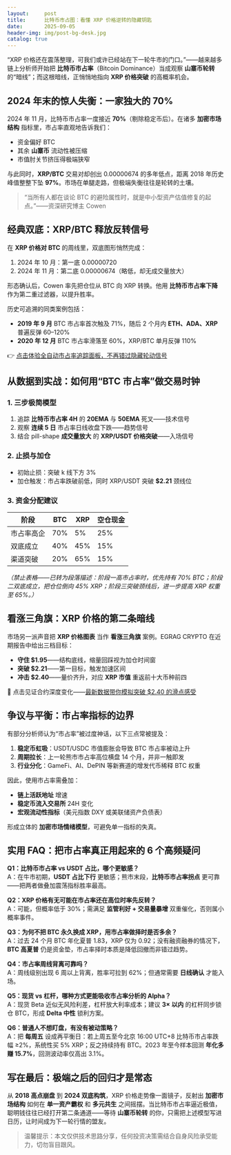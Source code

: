 ```yaml
---
layout:     post
title:      比特币市占图：看懂 XRP 价格逆转的隐藏钥匙
date:       2025-09-05
header-img: img/post-bg-desk.jpg
catalog: true
---
```


“XRP 价格还在震荡整理，可我们或许已经站在下一轮牛市的门口。”——越来越多链上分析师开始把 **比特币市占率**（Bitcoin Dominance）当成观察 **山寨币轮转** 的“暗线”；而这根暗线，正悄悄地指向 **XRP 价格突破** 的高概率机会。

## 2024 年末的惊人失衡：一家独大的 70%

2024 年 11 月，比特币市占率一度接近 **70%**（剔除稳定币后）。在诸多 **加密市场结构** 指标里，市占率直观地告诉我们：

- 资金偏好 BTC  
- 其余 **山寨币** 流动性被压缩  
- 市值肘关节挤压得极端狭窄  

与此同时，**XRP/BTC** 交易对却创出 0.00000674 的多年低点，距离 2018 年历史峰值整整下坠 **97%**。市场在单腿走路，但极端失衡往往是轮转的土壤。

> “当所有人都在谈论 BTC 的避险属性时，就是中小型资产估值修复的起点。”——资深研究博主 Cowen

## 经典双底：XRP/BTC 释放反转信号

在 **XRP 价格对 BTC** 的周线里，双底图形悄然完成：

1. 2024 年 10 月：第一底 0.00000720  
2. 2024 年 11 月：第二底 0.00000674（略低，却无成交量放大）  

形态确认后，Cowen 率先把仓位从 BTC 向 XRP 转换。他用 **比特币市占率下降** 作为第二重过滤器，以提升胜率。

历史可追溯的同类案例包括：

- **2019 年 9 月** BTC 市占率首次触及 71%，随后 2 个月内 **ETH、ADA、XRP** 普遍反弹 60–120%  
- **2020 年 12 月** BTC 市占率滑落至 60%，XRP/BTC 单月反弹 110%  

👉 [点击体验全自动市占率追踪面板，不再错过隐藏轮动信号](https://okxdog.com/)

## 从数据到实战：如何用“BTC 市占率”做交易时钟

### 1. 三步极简模型

1. 追踪 **比特币市占率 4H** 的 **20EMA** 与 **50EMA** 死叉——技术信号  
2. 观察 **连续 5 日** 市占率日线收盘下跌——趋势信号  
3. 结合 pill-shape **成交量放大** 的 **XRP/USDT 价格突破**——入场信号  

### 2. 止损与加仓

- 初始止损：突破 k 线下方 3%  
- 加仓触发：市占率跌破前低，同时 XRP/USDT 突破 **$2.21** 颈线位  

### 3. 资金分配建议

|阶段|BTC|XRP|空仓现金|
|---|---|---|---|
|市占率高企|70%|5%|25%|
|双底成立|40%|45%|15%|
|渠道突破|20%|65%|15%|

*（禁止表格——已转为段落描述：阶段一高市占率时，优先持有 70% BTC；阶段二双底成立，把仓位倒向 45% XRP；阶段三突破颈线后，进一步提高 XRP 权重至 65%。）*

## 看涨三角旗：XRP 价格的第二条暗线

市场另一派声音把 **XRP 价格图表** 当作 **看涨三角旗** 案例。EGRAG CRYPTO 在近期报告中给出三档目标：

- **守住 $1.95**——结构底线，缩量回踩视为加仓时间窗  
- **突破 $2.21**——第一目标，触发加速区间  
- **冲击 $2.40**——量价齐升，对应 **XRP 市值** 重返前十大币种前四  

👀 点击见证合约深度变化——[最新数据带你模拟突破 $2.40 的滑点感受](https://okxdog.com/)

## 争议与平衡：市占率指标的边界

有部分分析师认为“市占率”被过度神话，以下三点常被提及：

1. **稳定币虹吸**：USDT/USDC 市值膨胀会导致 BTC 市占率被动上升  
2. **周期拉长**：上一轮熊市市占率高位横盘 14 个月，并非一触即发  
3. **行业分化**：GameFi、AI、DePIN 等新赛道的增发代币稀释 BTC 权重  

因此，使用市占率需叠加：

- **链上活跃地址** 增速  
- **稳定币流入交易所** 24H 变化  
- **宏观流动性指标**（美元指数 DXY 或美联储资产负债表）

形成立体的 **加密市场情绪模型**，可避免单一指标的失真。

## 实用 FAQ：把市占率真正用起来的 6 个高频疑问

**Q1：比特币市占率 vs USDT 占比，哪个更敏感？**  
A：在牛市初期，**USDT 占比下行** 更敏感；熊市末段，**比特币市占率拐点** 更可靠——把两者做叠加震荡指标胜率最高。

**Q2：XRP 价格有无可能在市占率还在高位时率先反转？**  
A：可能，但概率低于 30%；需满足 **监管利好 + 交易量暴增** 双重催化，否则属小概率事件。

**Q3：为何不把 BTC 永久换成 XRP，用市占率做择时是否多余？**  
A：过去 24 个月 BTC 年化夏普 1.83，XRP 仅为 0.92；没有融资融券的情况下，**BTC 高夏普** 仍是资金垫，市占率择时本质是降低回撤而非错过趋势。

**Q4：市占率周线背离可靠吗？**  
A：周线级别出现 6 周以上背离，胜率可拉到 62%；但通常需要 **日线确认** 才能入场。

**Q5：现货 vs 杠杆，哪种方式更能吸收市占率分析的 Alpha？**  
A：现货 Beta 近似无风险利差，杠杆放大利率成本；建议 **3× 以内** 的杠杆同步锁仓 BTC，形成 **Delta 中性** 锁利方案。

**Q6：普通人不想盯盘，有没有被动策略？**  
A：把 **每周五** 设成再平衡日：若上周五至今北京 16:00 UTC+8 比特币市占率跌幅 ≥2%，系统性买 5% XRP；反之持续持有 BTC。2023 年至今样本回测 **年化多赚 15.7%**，回测波动率仅高出 3.1%。

## 写在最后：极端之后的回归才是常态

从 **2018 高点崩盘** 到 **2024 双底构筑**，XRP 价格走势像一面镜子，反射出 **加密市场结构** 如何在 **单一资产霸权** 和 **多元共生** 之间摇摆。当比特币市占率逼近极值，聪明钱往往已经打开第二条通道——等待 **山寨币轮转** 的你，只需把上述模型写进日历，让时间成为下一轮行情的盟友。

> 温馨提示：本文仅供技术思路分享，任何投资决策需结合自身风险承受能力，切勿盲目跟风。